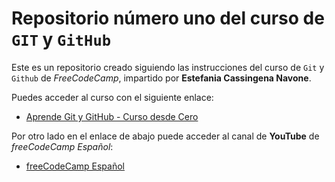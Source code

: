 # Repositorio  número uno del curso de `GIT` y `GitHub`

Este es un repositorio creado siguiendo las instrucciones del curso de `Git` y `Github` de *FreeCodeCamp*, impartido por **Estefania Cassingena Navone**.

Puedes acceder al curso con el siguiente enlace:

 - [Aprende Git y GitHub - Curso desde Cero](https://www.youtube.com/watch?v=mBYSUUnMt9M&t=4583s)

Por otro lado en el enlace de abajo puede acceder al canal de **YouTube** de *freeCodeCamp Español*:

 - [freeCodeCamp Español](https://www.youtube.com/@freecodecampespanol)
